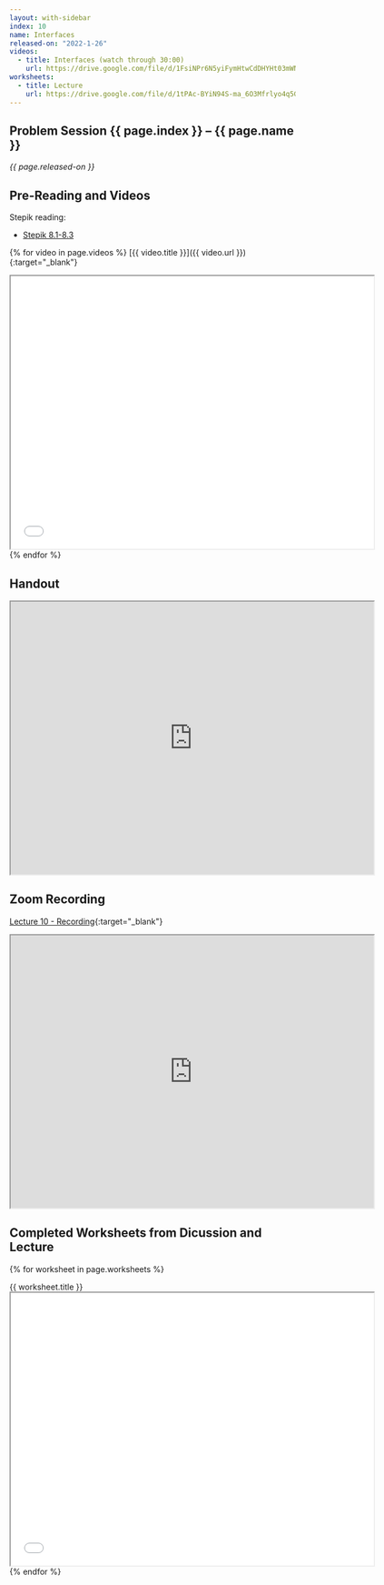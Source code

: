 ```yaml
---
layout: with-sidebar
index: 10
name: Interfaces
released-on: "2022-1-26"
videos:
  - title: Interfaces (watch through 30:00)
    url: https://drive.google.com/file/d/1FsiNPr6N5yiFymHtwCdDHYHt03mWNw_Q
worksheets:
  - title: Lecture
    url: https://drive.google.com/file/d/1tPAc-BYiN94S-ma_6O3Mfrlyo4q5GV5-
---
```


## Problem Session {{ page.index }} – {{ page.name }}

_{{ page.released-on }}_

## Pre-Reading and Videos

Stepik reading:
- [Stepik 8.1-8.3](https://stepik.org/lesson/574307/step/1?unit=568892)

{% for video in page.videos %}
[{{ video.title }}]({{ video.url }}){:target="_blank"}

<iframe src="{{ video.url }}/preview" width="640" height="480" allow="autoplay"></iframe>
{% endfor %}

## Handout

<iframe src="https://drive.google.com/file/d/1nUCwjiK6tzwEyRciOayfLks_7hh-Hfxs/preview" width="640" height="480" allow="autoplay"></iframe>

## Zoom Recording

[Lecture 10 - Recording](https://drive.google.com/file/d/1tTuJZHAeayILmVrxf5mRuJ_P9MZT2LQ4){:target="_blank"}

<iframe src="https://drive.google.com/file/d/1tTuJZHAeayILmVrxf5mRuJ_P9MZT2LQ4/preview" width="640" height="480" allow="autoplay"></iframe>

## Completed Worksheets from Dicussion and Lecture

{% for worksheet in page.worksheets %}
<div class="worksheetBox">
{{ worksheet.title }}
<br>
<iframe src="{{ worksheet.url }}/preview" width="640" height="480" allow="autoplay"></iframe>
</div>
{% endfor %}
